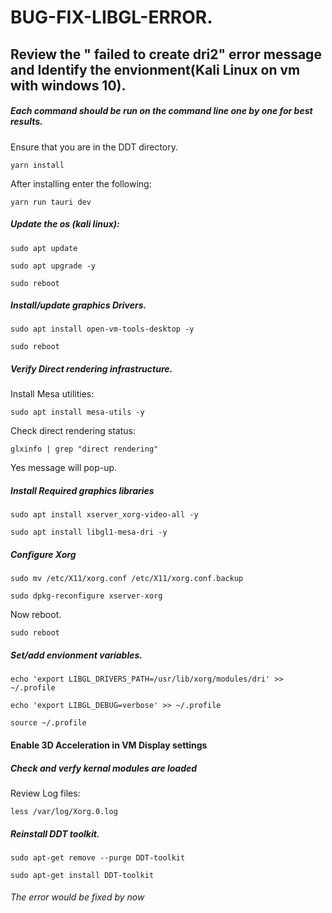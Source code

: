 # BUG-FIX-LIBGL-ERROR.

## Review the " failed to create dri2" error message and Identify the envionment(Kali Linux on vm with windows 10).

##### Each command should be run on the command line one by one for best results.

Ensure that you are in the DDT directory.

`yarn install`

After installing enter the following:

`yarn run tauri dev`

##### Update the os (kali linux):

`sudo apt update`

`sudo apt upgrade -y`

`sudo reboot`

##### Install/update graphics Drivers.

`sudo apt install open-vm-tools-desktop -y`

`sudo reboot`

##### Verify Direct rendering infrastructure.

Install Mesa utilities:

`sudo apt install mesa-utils -y`

Check direct rendering status:

`glxinfo | grep "direct rendering"`

Yes message will pop-up.

##### Install Required graphics libraries

`sudo apt install xserver_xorg-video-all -y`

`sudo apt install libgl1-mesa-dri -y`

##### Configure Xorg

`sudo mv /etc/X11/xorg.conf /etc/X11/xorg.conf.backup`

`sudo dpkg-reconfigure xserver-xorg`

Now reboot.

`sudo reboot`

##### Set/add envionment variables.

`echo 'export LIBGL_DRIVERS_PATH=/usr/lib/xorg/modules/dri' >> ~/.profile`

`echo 'export LIBGL_DEBUG=verbose' >> ~/.profile`

`source ~/.profile`

#### Enable 3D Acceleration in VM Display settings

##### Check and verfy kernal modules are loaded

Review Log files:

`less /var/log/Xorg.0.log`

##### Reinstall DDT toolkit.

`sudo apt-get remove --purge DDT-toolkit`

`sudo apt-get install DDT-toolkit`

###### The error would be fixed by now
